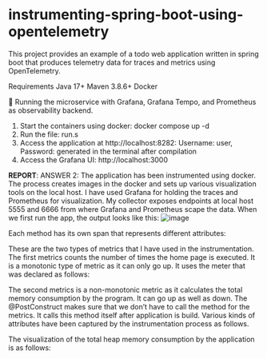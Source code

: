 # instrumenting-spring-boot-using-opentelemetry

This project provides an example of a todo web application written in spring boot that produces telemetry data for traces and metrics using OpenTelemetry. 

Requirements
  Java 17+
  Maven 3.8.6+
  Docker
  
 
🏢 Running the microservice with Grafana, Grafana Tempo, and Prometheus as observability backend.
1. Start the containers using docker: docker compose up -d
2. Run the file:  run.s
3. Access the application at http://localhost:8282: Username: user, Password: generated in the terminal after compilation
4. Access the Grafana UI: http://localhost:3000

**REPORT**:
ANSWER 2: 
The application has been instrumented using docker. The process creates images in the docker and sets up various visualization tools on the local host. I have used Grafana for holding the traces and Prometheus for visualization. My collector exposes endpoints at local host 5555 and 6666 from where Grafana and Prometheus scape the data.
When we first run the app, the output looks like this: 
 ![image](https://user-images.githubusercontent.com/81456735/228794621-ba6a5ef4-82e3-48ea-9867-854971feec99.png)
 
Each method has its own span that represents different attributes:
 
 

These are the two types of metrics that I have used in the instrumentation. The first metrics counts the number of times the home page is executed. It is a monotonic type of metric as it can only go up.
 It uses the meter that was declared as follows: 
 
The second metrics is a non-monotonic metric as it calculates the total memory consumption by the program. It can go up as well as down. The @PostConstruct makes sure that we don’t have to call the method for the metrics. It calls this method itself after application is build.
Various kinds of attributes have been captured by the instrumentation process as follows. 
 

The visualization of the total heap memory consumption by the application is as follows:  


